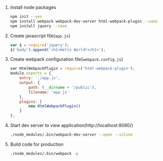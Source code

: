 
1. Install node packages

	```sh
	npm init --yes
	npm install webpack webpack-dev-server html-webpack-plugin --save
	npm install jquery --save
	```
2. Create javascript file(`app.js`)

	```js
	var $ = require('jquery');
	$('body').append('<h1>Hello World!</h1>');
	```
3. Create webpack configuration file(`webpack.config.js`)

	```js
	var HtmlWebpackPlugin = require('html-webpack-plugin');
	module.exports = {
		entry: './app.js',
		output: {
			path: (__dirname + '/public'),
			filename: 'app.js'
		},
		plugins: [
			new HtmlWebpackPlugin()
		]
	};
	```
4. Start dev server to view application(http://localhost:8080/)

	```sh
	./node_modules/.bin/webpack-dev-server --open --inline
	```
5. Build code for production

	```sh
	./node_modules/.bin/webpack -p
	```
